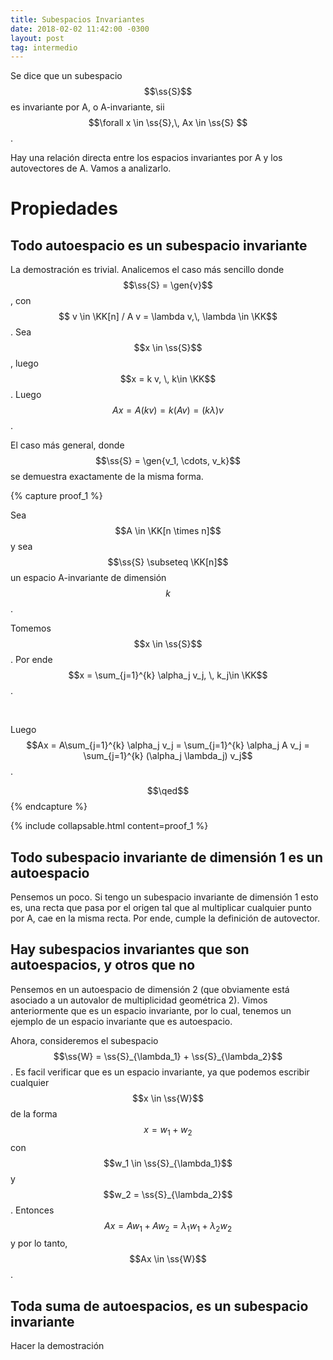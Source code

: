 ```yaml
---
title: Subespacios Invariantes
date: 2018-02-02 11:42:00 -0300
layout: post
tag: intermedio
---
```


Se dice que un subespacio $$\ss{S}$$ es invariante por A, o A-invariante, sii $$\forall x \in \ss{S},\, Ax \in \ss{S} $$.

Hay una relación directa entre los espacios invariantes por A y los autovectores de A. Vamos a analizarlo.

# Propiedades

## Todo autoespacio es un subespacio invariante
La demostración es trivial. Analicemos el caso más sencillo donde $$\ss{S} = \gen{v}$$, con $$ v \in \KK[n] / A v = \lambda v,\, \lambda \in \KK$$.
Sea $$x \in \ss{S}$$, luego $$x = k v, \, k\in \KK$$. Luego $$Ax = A(k v) = k (Av) = (k \lambda) v$$.

El caso más general, donde $$\ss{S} = \gen{v_1, \cdots, v_k}$$ se demuestra exactamente de la misma forma.

{% capture proof_1 %}

Sea $$A \in \KK[n \times n]$$ y sea $$\ss{S} \subseteq \KK[n]$$ un espacio A-invariante de dimensión $$k$$.

Tomemos $$x \in \ss{S}$$. Por ende $$x = \sum_{j=1}^{k} \alpha_j v_j, \, k_j\in \KK$$.

<br/>

Luego $$Ax = A\sum_{j=1}^{k} \alpha_j v_j = \sum_{j=1}^{k} \alpha_j A v_j = \sum_{j=1}^{k} (\alpha_j \lambda_j)  v_j$$.

$$\qed$$
{% endcapture %}

{% include collapsable.html  content=proof_1 %}

## Todo subespacio invariante de dimensión 1 es un autoespacio
Pensemos un poco. Si tengo un subespacio invariante de dimensión 1 esto es, una recta que pasa por el origen tal que al multiplicar cualquier punto por A, cae en la misma recta. Por ende, cumple la definición de autovector.

## Hay subespacios invariantes que son autoespacios, y otros que no

Pensemos en un autoespacio de dimensión 2 (que obviamente está asociado a un autovalor de multiplicidad geométrica 2). Vimos anteriormente que es un espacio invariante, por lo cual, tenemos un ejemplo de un espacio invariante que es autoespacio.

Ahora, consideremos el subespacio $$\ss{W} = \ss{S}_{\lambda_1} + \ss{S}_{\lambda_2}$$. Es facil verificar que es un espacio invariante, ya que podemos escribir cualquier $$x \in \ss{W}$$ de la forma $$x= w_1 + w_2$$ con $$w_1 \in \ss{S}_{\lambda_1}$$ y $$w_2 = \ss{S}_{\lambda_2}$$. Entonces $$Ax = A w_1 + A w_2 = \lambda_1 w_1 + \lambda_2 w_2$$ y por lo tanto, $$Ax \in \ss{W}$$.



## Toda suma de autoespacios, es un subespacio invariante
Hacer la demostración





